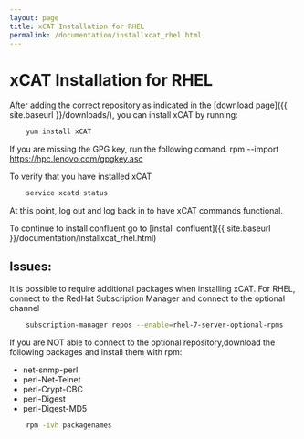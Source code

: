 ```yaml
---
layout: page
title: xCAT Installation for RHEL
permalink: /documentation/installxcat_rhel.html
---
```


# xCAT Installation for RHEL

After adding the correct repository as indicated in the [download page]({{ site.baseurl }}/downloads/), you can install xCAT by running:
```sh
	yum install xCAT
```
If you are missing the GPG key, run the following comand. 
    rpm --import https://hpc.lenovo.com/gpgkey.asc
	
To verify that you have installed xCAT
```sh
    service xcatd status
```
At this point, log out and log back in to have xCAT commands functional.

To continue to install confluent go to [install confluent]({{ site.baseurl }}/documentation/installxcat_rhel.html)

## **Issues:**

It is possible to require additional packages when installing xCAT. 
For RHEL, connect to the RedHat Subscription Manager and connect to the optional channel 
```sh
    subscription-manager repos --enable=rhel-7-server-optional-rpms
```
If you are NOT able to connect to the optional repository,download the following packages and install them with rpm: 
* net-snmp-perl
* perl-Net-Telnet
* perl-Crypt-CBC
* perl-Digest
* perl-Digest-MD5

```sh
	rpm -ivh packagenames
```


